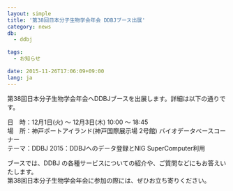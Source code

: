 ```yaml
---
layout: simple
title: '第38回日本分子生物学会年会 DDBJブース出展'
category: news
db:
  - ddbj

tags:
  - お知らせ

date: 2015-11-26T17:06:09+09:00
lang: ja
---
```


<p>第38回日本分子生物学会年会へDDBJブースを出展します。詳細は以下の通りです。</p>

<p><span class="font-bold">日　時：</span>12月1日(火) ～ 12月3日(木) 10:00 ～ 18:45<br><span class="font-bold">場　所：</span>神戸ポートアイランド(神戸国際展示場 2号館) バイオデータベースコーナー<br><span class="font-bold">テーマ：</span>DDBJ 2015：DDBJへのデータ登録とNIG SuperComputer利用</p>

<p>ブースでは、DDBJ の各種サービスについての紹介や、ご質問などにもお答えいたします。<br>第38回日本分子生物学会年会に参加の際には、ぜひお立ち寄りください。</p>
